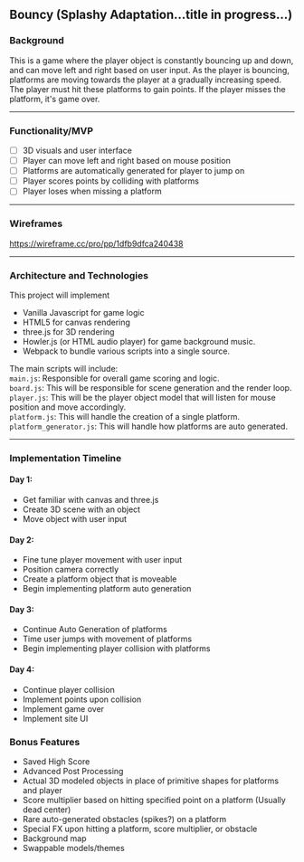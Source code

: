 ## Bouncy (Splashy Adaptation...title in progress...)

### Background
This is a game where the player object is constantly bouncing up and down, and can move left and right based on user input. As the player is bouncing, platforms are moving towards the player at a gradually increasing speed. The player must hit these platforms to gain points. If the player misses the platform, it's game over.

---
### Functionality/MVP
 - [ ] 3D visuals and user interface
 - [ ] Player can move left and right based on mouse position
 - [ ] Platforms are automatically generated for player to jump on
 - [ ] Player scores points by colliding with platforms
 - [ ] Player loses when missing a platform
 
---
### Wireframes

https://wireframe.cc/pro/pp/1dfb9dfca240438

---
### Architecture and Technologies
 This project will implement
 * Vanilla Javascript for game logic
 * HTML5 for canvas rendering
 * three.js for 3D rendering
 * Howler.js (or HTML audio player) for game background music.
 * Webpack to bundle various scripts into a single source.
 
 The main scripts will include: <br>
 `main.js`: Responsible for overall game scoring and logic.<br>
 `board.js`: This will be responsible for scene generation and the render loop. <br>
 `player.js`: This will be the player object model that will listen for mouse position and move accordingly. <br>
 `platform.js`: This will handle the creation of a single platform. <br>
 `platform_generator.js`: This will handle how platforms are auto generated. <br>
 
---
### Implementation Timeline
#### Day 1:
 * Get familiar with canvas and three.js
 * Create 3D scene with an object
 * Move object with user input
#### Day 2: 
 * Fine tune player movement with user input
 * Position camera correctly
 * Create a platform object that is moveable
 * Begin implementing platform auto generation
#### Day 3: 
 * Continue Auto Generation of platforms
 * Time user jumps with movement of platforms
 * Begin implementing player collision with platforms
#### Day 4:
 * Continue player collision
 * Implement points upon collision
 * Implement game over
 * Implement site UI
### Bonus Features
 * Saved High Score
 * Advanced Post Processing
 * Actual 3D modeled objects in place of primitive shapes for platforms and player
 * Score multiplier based on hitting specified point on a platform (Usually dead center)
 * Rare auto-generated obstacles (spikes?) on a platform
 * Special FX upon hitting a platform, score multiplier, or obstacle
 * Background map
 * Swappable models/themes
